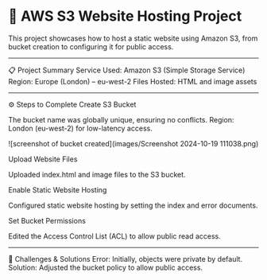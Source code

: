 # 🚀 AWS S3 Website Hosting Project
This project showcases how to host a static website using Amazon S3, from bucket creation to configuring it for public access.
_________________________________________________________________________________________________________________________________
📋 Project Summary
Service Used: Amazon S3 (Simple Storage Service)
Region: Europe (London) – eu-west-2
Files Hosted: HTML and image assets
_________________________________________________________________________________________________________________________________
⚙️ Steps to Complete
Create S3 Bucket

The bucket name was globally unique, ensuring no conflicts.
Region: London (eu-west-2) for low-latency access.

![screenshot of bucket created](images/Screenshot 2024-10-19 111038.png)

Upload Website Files

Uploaded index.html and image files to the S3 bucket.

Enable Static Website Hosting

Configured static website hosting by setting the index and error documents.

Set Bucket Permissions

Edited the Access Control List (ACL) to allow public read access.
_________________________________________________________________________________________________________________________________
🔧 Challenges & Solutions
Error: Initially, objects were private by default.
Solution: Adjusted the bucket policy to allow public access.


